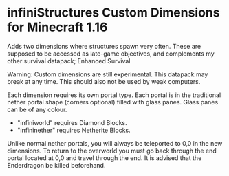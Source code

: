 # infiniStructures Custom Dimensions for Minecraft 1.16
Adds two dimensions where structures spawn very often.
These are supposed to be accessed as late-game objectives, and complements my other survival datapack; Enhanced Survival

Warning: Custom dimensions are still experimental. This datapack may break at any time.
This should also not be used by weak computers.

Each dimension requires its own portal type. Each portal is in the traditional nether portal shape (corners optional) filled with glass panes. Glass panes can be of any colour.
- "infiniworld" requires Diamond Blocks.
- "infininether" requires Netherite Blocks.

Unlike normal nether portals, you will always be teleported to 0,0 in the new dimensions. To return to the overworld you must go back through the end portal located at 0,0 and travel through the end. It is advised that the Enderdragon be killed beforehand.

